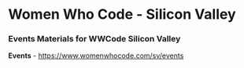 # Women Who Code - Silicon Valley 

### Events Materials for WWCode Silicon Valley

**Events** - https://www.womenwhocode.com/sv/events
